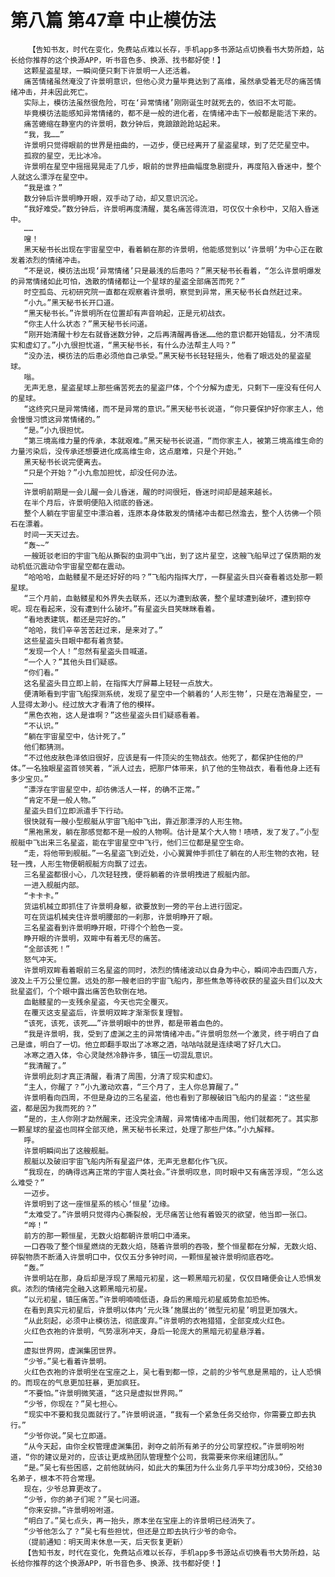 # 第八篇 第47章 中止模仿法
        【告知书友，时代在变化，免费站点难以长存，手机app多书源站点切换看书大势所趋，站长给你推荐的这个换源APP，听书音色多、换源、找书都好使！】
       这颗星盗星球，一瞬间便只剩下许景明一人还活着。
       痛苦情绪虽然淹没了许景明意识，但他心灵力量毕竟达到了高维，虽然承受着无尽的痛苦情绪冲击，并未因此死亡。
       实际上，模彷法虽然很危险，可在‘异常情绪’刚刚诞生时就死去的，依旧不太可能。
       毕竟模彷法能感知异常情绪的，都不是一般的进化者，在情绪冲击下一般都是能活下来的。
       痛苦蜷缩在静室内的许景明，数分钟后，竟踉踉跄跄站起来。
       “我，我……”
       许景明只觉得眼前的世界是扭曲的，一迈步，便已经离开了星盗星球，到了茫茫星空中。
       孤寂的星空，无比冰冷。
       许景明在星空中摇摇晃晃走了几步，眼前的世界扭曲幅度急剧提升，再度陷入昏迷中，整个人就这么漂浮在星空中。
       “我是谁？”
       数分钟后许景明睁开眼，双手动了动，却又意识沉沦。
       “我好难受。”数分钟后，许景明再度清醒，莫名痛苦得流泪，可仅仅十余秒中，又陷入昏迷中。
       ……
       嗖！
       黑天秘书长出现在宇宙星空中，看着躺在那的许景明，他能感觉到以‘许景明’为中心正在散发着浓烈的情绪冲击。
       “不是说，模彷法出现‘异常情绪’只是最浅的后患吗？”黑天秘书长看着，“怎么许景明爆发的异常情绪如此可怕，逸散的情绪都让一个星球的星盗全部痛苦而死？”
       时空孤岛、元初研究院一直都在观察着许景明，察觉到异常，黑天秘书长自然赶过来。
       “小九。”黑天秘书长开口道。
       “黑天秘书长。”许景明所在位置却有声音响起，正是元初战衣。
       “你主人什么状态？”黑天秘书长问道。
       “刚开始清醒十秒左右就昏迷数分钟，之后再清醒再昏迷……他的意识都开始错乱，分不清现实和虚幻了。”小九很担忧道，“黑天秘书长，有什么办法帮主人吗？”
       “没办法，模彷法的后患必须他自己承受。”黑天秘书长轻轻摇头，他看了眼远处的星盗星球。
       嗡。
       无声无息，星盗星球上那些痛苦死去的星盗尸体，个个分解为虚无，只剩下一座没有任何人的星球。
       “这终究只是异常情绪，而不是异常的意识。”黑天秘书长说道，“你只要保护好你家主人，他会慢慢习惯这异常情绪的。”
       “是。”小九很担忧。
       “第三境高维力量的传承，本就艰难。”黑天秘书长说道，“而你家主人，被第三境高维生命的力量污染后，没传承还想要进化成高维生命，这点磨难，只是个开始。”
       黑天秘书长说完便离去。
       “只是个开始？”小九愈加担忧，却没任何办法。
       ……
       许景明前期是一会儿醒一会儿昏迷，醒的时间很短，昏迷时间却是越来越长。
       在半个月后，许景明便陷入彻底的昏迷。
       整个人躺在宇宙星空中漂泊着，连原本身体散发的情绪冲击都已然澹去，整个人彷佛一个陨石在漂着。
       时间一天天过去。
       “轰~~”
       一艘斑驳老旧的宇宙飞船从撕裂的虫洞中飞出，到了这片星空，这艘飞船早过了保质期的发动机低沉震动令宇宙星空都在震动。
       “哈哈哈，血骷髅星不是还好好的吗？”飞船内指挥大厅，一群星盗头目兴奋看着远处那一颗星球。
       “三个月前，血骷髅星和外界失去联系，还以为遭到敌袭，整个星球遭到破坏，遭到掠夺呢。现在看起来，没有遭到什么破坏。”有星盗头目笑眯眯看着。
       “看地表建筑，都还是完好的。”
       “哈哈，我们辛辛苦苦赶过来，是来对了。”
       这些星盗头目眼中都有着贪婪。
       “发现一个人！”忽然有星盗头目喊道。
       “一个人？”其他头目们疑惑。
       “你们看。”
       这名星盗头目立即上前，在指挥大厅屏幕上轻轻一点放大。
       便清晰看到宇宙飞船探测系统，发现了星空中一个躺着的‘人形生物’，只是在浩瀚星空，一人显得太渺小。经过放大才看清了他的模样。
       “黑色衣袍，这人是谁啊？”这些星盗头目们疑惑看着。
       “不认识。”
       “躺在宇宙星空中，估计死了。”
       他们都猜测。
       “不过他皮肤色泽依旧很好，应该是有一件顶尖的生物战衣。他死了，都保护住他的尸体。”一名独眼星盗首领笑着，“派人过去，把那尸体带来，扒了他的生物战衣，看看他身上还有多少宝贝。”
       “漂浮在宇宙星空中，却彷佛活人一样，的确不正常。”
       “肯定不是一般人物。”
       星盗头目们立即派遣手下行动。
       很快就有一艘小型舰艇从宇宙飞船中飞出，靠近那漂浮的人形生物。
       “黑袍黑发，躺在那感觉都不是一般的人物啊。估计是某个大人物！啧啧，发了发了。”小型舰艇中飞出来三名星盗，能在宇宙星空中飞行，他们三位都是星空生命。
       “走，将他带到舰艇。”一名星盗飞到近处，小心翼翼伸手抓住了躺在的人形生物的衣袍，轻轻一拽，人形生物便朝舰艇方向飘了过去。
       三名星盗都很小心，几次轻轻拽，便将躺着的许景明拽进了舰艇内部。
       一进入舰艇内部。
       “卡卡卡。”
       货运机械立即抓住了许景明身躯，欲要放到一旁的平台上进行固定。
       可在货运机械夹住许景明腰部的一刹那，许景明睁开了眼。
       三名星盗看到许景明睁开眼，吓得个个脸色一变。
       睁开眼的许景明，双眸中有着无尽的痛苦。
       “全部该死！”
       怒气冲天。
       许景明双眸看着眼前三名星盗的同时，浓烈的情绪波动以自身为中心，瞬间冲击四面八方，波及上千万公里位置。远处的那一艘老旧的宇宙飞船内，那些焦急等待收获的星盗头目们以及大批星盗们，个个眼中露出痛苦色软倒在地。
       血骷髅星的一支残余星盗，今天也完全覆灭。
       在覆灭这支星盗后，许景明双眸才渐渐恢复理智。
       “该死，该死，该死……”许景明眼中的世界，都是带着血色的。
       “我是许景明，我，受到了虚渊之主的异常情绪冲击。”许景明忽然一个激灵，终于明白了自己是谁，明白了一切。他立即翻手取出了冰寒之酒，咕咕咕就是连续喝了好几大口。
       冰寒之酒入体，令心灵陡然冷静许多，镇压一切混乱意识。
       “我清醒了。”
       许景明此刻才真正清醒，看清了周围，分清了现实和虚幻。
       “主人，你醒了？”小九激动欢喜，“三个月了，主人你总算醒了。”
       许景明看向四周，不但是身边的三名星盗，他也看到了那艘破旧飞船内的星盗：“这些星盗，都是因为我而死的？”
       “是的，主人你刚才勐然醒来，还没完全清醒，异常情绪冲击周围，他们就都死了。其实那一颗星球的星盗也同样全部灭绝，黑天秘书长来过，处理了那些尸体。”小九解释。
       呼。
       许景明瞬间出了这艘舰艇。
       舰艇以及破旧宇宙飞船内所有星盗尸体，无声无息都化作飞灰。
       “我现在，的确得远离正常的宇宙人类社会。”许景明叹息，同时眼中又有痛苦浮现，“怎么这么难受？”
       一迈步。
       许景明到了这一座恒星系的核心‘恒星’边缘。
       “太难受了。”许景明只觉得内心撕裂般，无尽痛苦让他有着毁灭的欲望，他当即一张口。
       “哗！”
       前方的那一颗恒星，无数火焰都朝许景明口中涌来。
       一口吞吸了整个恒星燃烧的无数火焰，随着许景明的吞吸，整个恒星都在分解，无数火焰、碎裂物质不断涌入许景明口中，仅仅五分多钟时间，一颗恒星被许景明彻底吞吃。
       “轰。”
       许景明站在那，身后却是浮现了黑暗元初星，这一颗黑暗元初星，仅仅目睹便会让人恐惧发疯。浓烈的情绪完全融入这颗黑暗元初星。
       “以元初星，镇压痛苦。”许景明喃喃低语，身后的黑暗元初星威势愈加恐怖。
       在看到真实元初星后，许景明以体内‘元火珠’施展出的‘微型元初星’明显更加强大。
       “从此刻起，必须中止模彷法，彻底废弃。”许景明的衣袍猎猎，全部变成火红色。
       火红色衣袍的许景明，气势凛冽冲天，身后一轮庞大的黑暗元初星悬浮着。
       ……
       虚拟世界网，虚渊集团世界。
       “少爷。”吴七看着许景明。
       火红色衣袍的许景明坐在宝座之上，吴七看到都一惊，之前的少爷气息是黑暗的，让人恐惧的。而现在的气息更加狂暴，更加疯狂。
       “不要怕。”许景明微笑道，“这只是虚拟世界网。”
       “少爷，你现在？”吴七担心。
       “现实中不要和我见面就行了。”许景明说道，“我有一个紧急任务交给你，你需要立即去执行。”
       “少爷你说。”吴七立即道。
       “从今天起，由你全权管理虚渊集团，剥夺之前所有弟子的分公司掌控权。”许景明吩咐道，“你的建议是对的，应该让更成熟团队管理整个公司，我需要来你来组建团队。”
       “是。”吴七有些困惑，之前他就纳闷，如此大的集团为什么业务几乎平均分成30份，交给30名弟子，根本不符合常理。
       现在，少爷总算更改了。
       “少爷，你的弟子们呢？”吴七问道。
       “你来安排。”许景明吩咐道。
       “明白了。”吴七点头，再一抬头，原本坐在宝座上的许景明已经消失了。
       “少爷他怎么了？”吴七有些担忧，但还是立即去执行少爷的命令。
       （提前通知：明天周末休息一天，后天恢复更新）
       【告知书友，时代在变化，免费站点难以长存，手机app多书源站点切换看书大势所趋，站长给你推荐的这个换源APP，听书音色多、换源、找书都好使！】